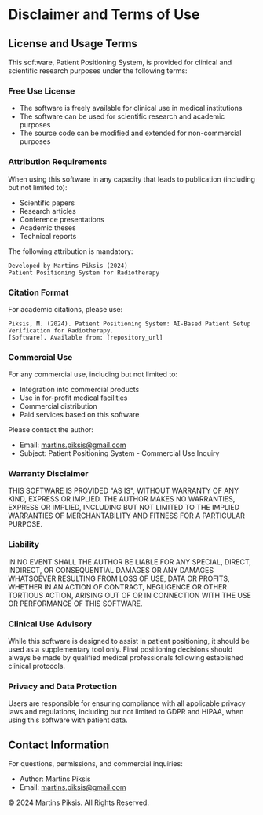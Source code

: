 # Disclaimer and Terms of Use

## License and Usage Terms

This software, Patient Positioning System, is provided for clinical and scientific research purposes under the following terms:

### Free Use License
- The software is freely available for clinical use in medical institutions
- The software can be used for scientific research and academic purposes
- The source code can be modified and extended for non-commercial purposes

### Attribution Requirements
When using this software in any capacity that leads to publication (including but not limited to):
- Scientific papers
- Research articles
- Conference presentations
- Academic theses
- Technical reports

The following attribution is mandatory:
```
Developed by Martins Piksis (2024)
Patient Positioning System for Radiotherapy
```

### Citation Format
For academic citations, please use:
```
Piksis, M. (2024). Patient Positioning System: AI-Based Patient Setup Verification for Radiotherapy. 
[Software]. Available from: [repository_url]
```

### Commercial Use
For any commercial use, including but not limited to:
- Integration into commercial products
- Use in for-profit medical facilities
- Commercial distribution
- Paid services based on this software

Please contact the author:
- Email: martins.piksis@gmail.com
- Subject: Patient Positioning System - Commercial Use Inquiry

### Warranty Disclaimer
THIS SOFTWARE IS PROVIDED "AS IS", WITHOUT WARRANTY OF ANY KIND, EXPRESS OR IMPLIED. THE AUTHOR MAKES NO WARRANTIES, EXPRESS OR IMPLIED, INCLUDING BUT NOT LIMITED TO THE IMPLIED WARRANTIES OF MERCHANTABILITY AND FITNESS FOR A PARTICULAR PURPOSE.

### Liability
IN NO EVENT SHALL THE AUTHOR BE LIABLE FOR ANY SPECIAL, DIRECT, INDIRECT, OR CONSEQUENTIAL DAMAGES OR ANY DAMAGES WHATSOEVER RESULTING FROM LOSS OF USE, DATA OR PROFITS, WHETHER IN AN ACTION OF CONTRACT, NEGLIGENCE OR OTHER TORTIOUS ACTION, ARISING OUT OF OR IN CONNECTION WITH THE USE OR PERFORMANCE OF THIS SOFTWARE.

### Clinical Use Advisory
While this software is designed to assist in patient positioning, it should be used as a supplementary tool only. Final positioning decisions should always be made by qualified medical professionals following established clinical protocols.

### Privacy and Data Protection
Users are responsible for ensuring compliance with all applicable privacy laws and regulations, including but not limited to GDPR and HIPAA, when using this software with patient data.

## Contact Information
For questions, permissions, and commercial inquiries:
- Author: Martins Piksis
- Email: martins.piksis@gmail.com

© 2024 Martins Piksis. All Rights Reserved.